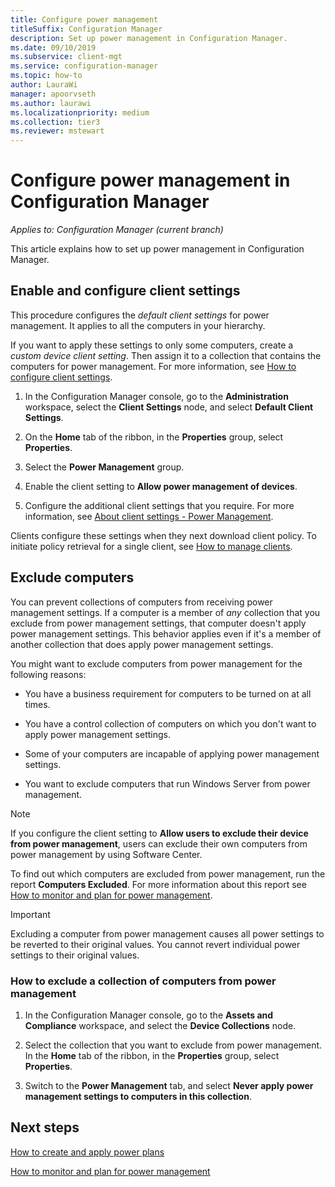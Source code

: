 ```yaml
---
title: Configure power management
titleSuffix: Configuration Manager
description: Set up power management in Configuration Manager.
ms.date: 09/10/2019
ms.subservice: client-mgt
ms.service: configuration-manager
ms.topic: how-to
author: LauraWi
manager: apoorvseth
ms.author: laurawi
ms.localizationpriority: medium
ms.collection: tier3
ms.reviewer: mstewart
---
```


# Configure power management in Configuration Manager

*Applies to: Configuration Manager (current branch)*

This article explains how to set up power management in Configuration Manager.

## Enable and configure client settings

This procedure configures the *default client settings* for power management. It applies to all the computers in your hierarchy.

If you want to apply these settings to only some computers, create a *custom device client setting*. Then assign it to a collection that contains the computers for power management. For more information, see [How to configure client settings](../../deploy/configure-client-settings.md).

1. In the Configuration Manager console, go to the **Administration** workspace, select the **Client Settings** node, and select **Default Client Settings**.

1. On the **Home** tab of the ribbon, in the **Properties** group, select **Properties**.

1. Select the **Power Management** group.

1. Enable the client setting to **Allow power management of devices**.

1. Configure the additional client settings that you require. For more information, see [About client settings - Power Management](../../deploy/about-client-settings.md#power-management).

Clients configure these settings when they next download client policy. To initiate policy retrieval for a single client, see [How to manage clients](../manage-clients.md#start-policy-retrieval).

## Exclude computers

You can prevent collections of computers from receiving power management settings. If a computer is a member of *any* collection that you exclude from power management settings, that computer doesn't apply power management settings. This behavior applies even if it's a member of another collection that does apply power management settings.

You might want to exclude computers from power management for the following reasons:

- You have a business requirement for computers to be turned on at all times.

- You have a control collection of computers on which you don't want to apply power management settings.

- Some of your computers are incapable of applying power management settings.

- You want to exclude computers that run Windows Server from power management.

> [!NOTE]
> If you configure the client setting to **Allow users to exclude their device from power management**, users can exclude their own computers from power management by using Software Center.

To find out which computers are excluded from power management, run the report **Computers Excluded**. For more information about this report see [How to monitor and plan for power management](monitor-and-plan-for-power-management.md#BKMK_Excluded).

> [!IMPORTANT]
> Excluding a computer from power management causes all power settings to be reverted to their original values. You cannot revert individual power settings to their original values.

### How to exclude a collection of computers from power management

1. In the Configuration Manager console, go to the **Assets and Compliance** workspace, and select the **Device Collections** node.

1. Select the collection that you want to exclude from power management. In the **Home** tab of the ribbon, in the **Properties** group, select **Properties**.

1. Switch to the **Power Management** tab, and select **Never apply power management settings to computers in this collection**.

## Next steps

[How to create and apply power plans](create-and-apply-power-plans.md)

[How to monitor and plan for power management](monitor-and-plan-for-power-management.md)

